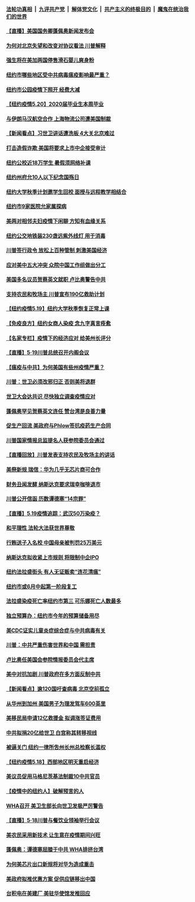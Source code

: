

####  [法轮功真相](../../../../basic/blob/master/README.md?t=05202301) &nbsp;|&nbsp; [九评共产党](../../../../9ping.md/blob/master/README.md?t=05202301) &nbsp;|&nbsp; [解体党文化](../../../../jtdwh.md/blob/master/README.md?t=05202301)  &nbsp;|&nbsp; [共产主义的终极目的](../../../../gczydzjmd.md/blob/master/README.md?t=05202301) &nbsp;|&nbsp; [魔鬼在统治我们的世界](../../../../mgztzwmdsj.md/blob/master/README.md?t=05202301) 

#### [【直播】美国国务卿蓬佩奥新闻发布会](../pages/nsc412/n12123938.md?t=05202301) 

#### [为何对北京失望和改变对协议看法 川普解释](../pages/nsc412/n12123607.md?t=05202301) 

#### [强生将在美加两国停售滑石婴儿爽身粉](../pages/nsc412/n12123251.md?t=05202301) 

#### [纽约市哪些地区受中共病毒瘟疫影响最严重？](../pages/nsc412/n12122978.md?t=05202301) 

#### [纽约市公园疫情下照开  经费大减](../pages/nsc412/n12122983.md?t=05202301) 

#### [【纽约疫情5.20】2020届毕业生本周毕业](../pages/nsc412/n12123504.md?t=05202301) 

#### [与伊朗马汉航空合作 上海物流公司遭美国制裁](../pages/nsc412/n12123307.md?t=05202301) 

#### [【新闻看点】习世卫讲话遭洗板 4大关北京难过](../pages/nsc412/n12122351.md?t=05202301) 

#### [打击造假诈欺 美国将要求上市中企接受审计](../pages/nsc412/n12122999.md?t=05202301) 

#### [纽约公校近18万学生  暑假须网络补课](../pages/nsc412/n12122783.md?t=05202301) 

#### [纽约州府允10人以下纪念国殇日](../pages/nsc412/n12122777.md?t=05202301) 

#### [纽约大学秋季计划邀学生回校  面授与远程教学相结合](../pages/nsc412/n12122742.md?t=05202301) 

#### [纽约市9家医院允家属探病](../pages/nsc412/n12122770.md?t=05202301) 

#### [美两对相邻夫妇疫情下闲聊 方知有血缘关系](../pages/nsc412/n12122737.md?t=05202301) 

#### [纽约公交地铁装230盏远紫外线灯  用于消毒](../pages/nsc412/n12122760.md?t=05202301) 

#### [川普签行政令 放松上百种管制 刺激美国经济](../pages/nsc412/n12122604.md?t=05202301) 

#### [应对美中五大冲突 众院中国工作组做出分工](../pages/nsc412/n12122566.md?t=05202301) 

#### [美国多名议员贺蔡英文就职 卢比奥警告中共](../pages/nsc412/n12122545.md?t=05202301) 

#### [支持农民和牧场主 川普宣布190亿救助计划](../pages/nsc412/n12121902.md?t=05202301) 

#### [【纽约疫情5.19】纽约大学秋季恢复正常上课](../pages/nsc412/n12120896.md?t=05202301) 

#### [【免疫良方】纽约女商人染疫 念九字真言痊愈](../pages/nsc412/n12122008.md?t=05202301) 

#### [【名家专栏】疫情下的经济应对 给美州长评分](../pages/nsc412/n12121347.md?t=05202301) 

#### [【直播】5·19川普总统召开内阁会议](../pages/nsc412/n12121773.md?t=05202301) 

#### [【瘟疫与中共】为何美国有些州疫情严重？](../pages/nsc412/n12116751.md?t=05202301) 

#### [川普：世卫必须改邪归正 否则美将退群](../pages/nsc412/n12119972.md?t=05202301) 

#### [世卫大会达共识 尽快独立调查疫情应对](../pages/nsc412/n12121699.md?t=05202301) 

#### [蓬佩奥罕见贺蔡英文连任 赞台湾是良善力量](../pages/nsc412/n12121690.md?t=05202301) 

#### [促生产回流 美政府与Phlow签抗疫药生产合同](../pages/nsc412/n12121566.md?t=05202301) 

#### [川普国家情报总监提名人获参院委员会通过](../pages/nsc412/n12121630.md?t=05202301) 

#### [【直播回放】川普发表支持农民及牧场主的讲话](../pages/nsc412/n12121459.md?t=05202301) 

#### [美祭新规 瑞信：华为几乎无芯片商可合作](../pages/nsc412/n12121520.md?t=05202301) 

#### [财务丑闻发酵 纳斯达克要求瑞幸咖啡退市](../pages/nsc412/n12121438.md?t=05202301) 

#### [川普公开信函 历数谭德塞“14宗罪”](../pages/nsc412/n12121039.md?t=05202301) 

#### [【直播】5.19疫情追踪：武汉50万染疫？](../pages/nsc412/n12121002.md?t=05202301) 

#### [和平理性 法轮大法获世界尊敬](../pages/nsc412/n12120174.md?t=05202301) 

#### [行贿送子入名校 中国母亲被判罚25万美元](../pages/nsc412/n12120646.md?t=05202301) 

#### [纳斯达克拟收紧上市规则 将限制中企IPO](../pages/nsc412/n12120132.md?t=05202301) 

#### [纽约法拉盛街头  有人无证贩卖“连花清瘟”](../pages/nsc412/n12120189.md?t=05202301) 

#### [纽约市或6月中起第一阶段复工](../pages/nsc412/n12120196.md?t=05202301) 

#### [法拉盛染疫死亡率纽约市第三  可乐娜死亡人数最多](../pages/nsc412/n12119995.md?t=05202301) 

#### [独立预算办：纽约市今年的预算储备用尽](../pages/nsc412/n12120012.md?t=05202301) 

#### [美CDC证实儿童炎症综合症与中共病毒有关](../pages/nsc412/n12120028.md?t=05202301) 

#### [川普：中共严重伤害世界和中国 需担责](../pages/nsc412/n12119883.md?t=05202301) 

#### [卢比奥任美国会参院情报委员会代主席](../pages/nsc412/n12119732.md?t=05202301) 

#### [美中对抗加剧 川普政府在多方面反制中共](../pages/nsc412/n12118815.md?t=05202301) 

#### [【新闻看点】逾120国吁查病毒 北京空前孤立](../pages/nsc412/n12119110.md?t=05202301) 

#### [从华州到加州 美国男子为理发驾车600英里](../pages/nsc412/n12119317.md?t=05202301) 

#### [美移民局申请12亿救援金 拟调涨签证费用](../pages/nsc412/n12119322.md?t=05202301) 

#### [中共拟捐20亿给世卫 白宫称其转移视线](../pages/nsc412/n12119181.md?t=05202301) 

#### [被逼关门 纽约一律所吿州长州总检察长滥权](../pages/nsc412/n12119022.md?t=05202301) 

#### [【纽约疫情5.18】西部地区明天重启经济](../pages/nsc412/n12118204.md?t=05202301) 

#### [美议员促用马格尼茨基法制裁10中共官员](../pages/nsc412/n12119139.md?t=05202301) 

#### [【疫情中的纽约人】破解预言的人](../pages/nsc412/n12115416.md?t=05202301) 

#### [WHA召开 美卫生部长向世卫发极严厉警告](../pages/nsc412/n12119066.md?t=05202301) 

#### [【直播】5·18川普与餐饮业领袖举行会议](../pages/nsc412/n12118683.md?t=05202301) 

#### [美农民采用新技术 让生意在疫情期间兴旺](../pages/nsc412/n12118849.md?t=05202301) 

#### [蓬佩奥：谭德塞屈膝于中共 WHA排挤台湾](../pages/nsc412/n12118907.md?t=05202301) 

#### [为何美芯片出口新规将对华为造成重击](../pages/nsc412/n12118862.md?t=05202301) 

#### [美政府拟推优惠方案 促供应链移出中国](../pages/nsc412/n12118406.md?t=05202301) 

#### [台积电在美建厂 美驻华使馆发推回应](../pages/nsc412/n12118580.md?t=05202301) 

